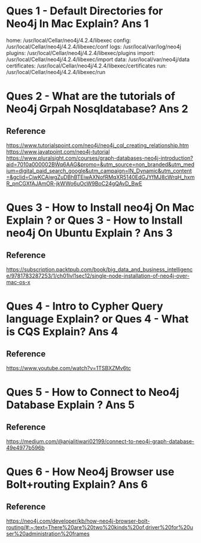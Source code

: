 Ques 1 - Default Directories for Neo4j In Mac Explain?
Ans 1
======
  home:         /usr/local/Cellar/neo4j/4.2.4/libexec
  config:       /usr/local/Cellar/neo4j/4.2.4/libexec/conf
  logs:         /usr/local/var/log/neo4j
  plugins:      /usr/local/Cellar/neo4j/4.2.4/libexec/plugins
  import:       /usr/local/Cellar/neo4j/4.2.4/libexec/import
  data:         /usr/local/var/neo4j/data
  certificates: /usr/local/Cellar/neo4j/4.2.4/libexec/certificates
  run:          /usr/local/Cellar/neo4j/4.2.4/libexec/run

Ques 2 - What are the tutorials of Neo4j Grpah Nosqldatabase?
Ans 2
======
Reference
---------
https://www.tutorialspoint.com/neo4j/neo4j_cql_creating_relationship.htm
https://www.javatpoint.com/neo4j-tutorial
https://www.pluralsight.com/courses/graph-databases-neo4j-introduction?aid=7010a000002BWq6AAG&promo=&utm_source=non_branded&utm_medium=digital_paid_search_google&utm_campaign=IN_Dynamic&utm_content=&gclid=CjwKCAjwgZuDBhBTEiwAXNofRMqXR5140EdGJYfMJ8cWrqH_hxmR_pnCGXfAJAmOR-jkWWo6uOcW9BoC24gQAvD_BwE




Ques 3  - How to Install neo4j On Mac Explain ?
or
Ques 3 - How to Install neo4j On Ubuntu Explain ?
Ans 3
======
Reference
---------
https://subscription.packtpub.com/book/big_data_and_business_intelligence/9781783287253/1/ch01lvl1sec12/single-node-installation-of-neo4j-over-mac-os-x




Ques 4 - Intro to Cypher Query language Explain?
or
Ques 4 - What is CQS Explain?
Ans 4
======
Reference
----------
https://www.youtube.com/watch?v=1TSBXZMv6tc


Ques 5 - How to Connect to Neo4j Database Explain ?
Ans 5
======
Reference
---------
https://medium.com/@anjalitiwari02199/connect-to-neo4j-graph-database-49e4977b596b



Ques 6 - How Neo4j Browser use Bolt+routing Explain?
Ans 6
======
Reference
---------
https://neo4j.com/developer/kb/how-neo4j-browser-bolt-routing/#:~:text=There%20are%20two%20kinds%20of,driver%20for%20user%20administration%20frames
